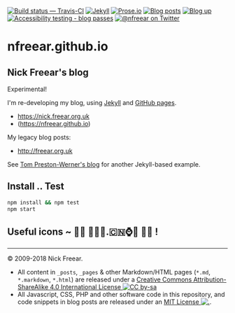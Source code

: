 
[![Build status — Travis-CI][travis-icon]][travis-ci]
[![Jekyll][jekyll-icon]][jekyll]
[![Prose.io][prose-icon]][prose.io]
[![Blog posts][blog-icon]][blog]
[![Blog up][up-icon]][blog]
[![Accessibility testing - blog passes][pa11y-icon]][pa11y-ci]
[![@nfreear on Twitter][twit-icon]][twitter]


# nfreear.github.io

## Nick Freear's blog

Experimental!

I'm re-developing my blog, using [Jekyll][] and [GitHub pages][].

*  <https://nick.freear.org.uk>
* (<https://nfreear.github.io>)


My legacy blog posts:

* <http://freear.org.uk>


See [Tom Preston-Werner's blog][tom] for another Jekyll-based example.


## Install .. Test

```sh
npm install && npm test
npm start
```

## Useful icons ~ 👄👅 💓🇫🇷.🇨🇳⌚️📅 🍺🐞 !


---

© 2009-2018 Nick Freear.

*  All content in `_posts`, `_pages` & other Markdown/HTML pages (`*.md`, `*.markdown`, `*.html`) are
   released under a [Creative Commons Attribution-ShareAlike 4.0 International License ![CC by-sa][cc-icon]][cc]
*  All Javascript, CSS, PHP and other software code in this repository, and code snippets
   in blog posts are released under an [MIT License ![.][mit-icon]][mit license].


[cc]: https://creativecommons.org/licenses/by-sa/4.0/
[cc-txt]: https://github.com/github/choosealicense.com/blob/gh-pages/_licenses/cc-by-sa-4.0.txt
[cc-icon-lg]: https://i.creativecommons.org/l/by-sa/4.0/88x31.png
[cc-icon-sm]: https://i.creativecommons.org/l/by-sa/4.0/80x15.png
[cc-icon]: https://licensebuttons.net/l/by-sa/4.0/80x15.png "Content: Creative Commons License CC-BY-SA"
[MIT License]: https://nfreear.mit-license.org/2009-2018#!-blog
[mit-icon]: https://nick.freear.org.uk/badge/mit.svg "Code: MIT License"
[mit-i0]: https://img.shields.io/badge/license-MIT-blue.svg "(Timeout errors)"
[Jekyll]: https://jekyllrb.com/ "Powered by Jekyll & GitHub pages"
[jekyll-icon]: https://nick.freear.org.uk/badge/by-jekyll.svg
[jekyll-i0]: https://img.shields.io/badge/powered_by-Jekyll-ca0303.svg#!-j-red
[Prose.io]: https://prose.io/ "Edited via Prose.io"
[prose-icon]: https://nick.freear.org.uk/badge/by-prose-io.svg
[prose-i0]: https://img.shields.io/badge/edited_via-Prose.io-73955c.svg#!-d-green
[blog]: https://nick.freear.org.uk
[blog-icon]:  https://nick.freear.org.uk/badge.svg "Count of blog posts"
[blog-ico-2]: https://img.shields.io/badge/dynamic/xml.svg?label=posts&url=https%3A//nick.freear.org.uk/about.html&query=//%40data-post_count
    "Count of blog posts"
[twitter]: https://twitter.com/nfreear "@nfreear on Twitter"
[twit-icon]: https://img.shields.io/twitter/follow/nfreear.svg?style=social
[GitHub pages]: https://pages.github.com/
[tom]: https://github.com/mojombo/mojombo.github.io
[travis-icon]: https://travis-ci.org/nfreear/nfreear.github.io.svg
[travis-ci]: https://travis-ci.org/nfreear/nfreear.github.io "Build status – Travis-CI"

[pa11y-ci]: https://github.com/pa11y/pa11y-ci
    "Automated accessibility testing - via 'pa11y-ci'"
[pa11y-icon]: https://nick.freear.org.uk/badge/pa11y-ci.svg
[pa11y-i0]: https://img.shields.io/badge/accessibility-pa11y--ci-blue.svg
[wcag-icon]: https://img.shields.io/badge/accessibility-WCAG_2.0_AAA-green.svg

[up-icon]: https://img.shields.io/website-up-down-green-red/http/nick.freear.org.uk.svg?label=Blog
